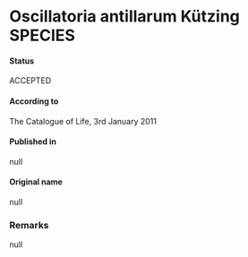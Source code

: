 # Oscillatoria antillarum Kützing SPECIES

#### Status
ACCEPTED

#### According to
The Catalogue of Life, 3rd January 2011

#### Published in
null

#### Original name
null

### Remarks
null
